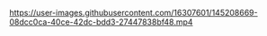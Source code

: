https://user-images.githubusercontent.com/16307601/145208669-08dcc0ca-40ce-42dc-bdd3-27447838bf48.mp4
